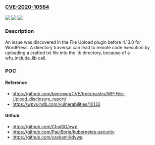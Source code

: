 ### [CVE-2020-10564](https://cve.mitre.org/cgi-bin/cvename.cgi?name=CVE-2020-10564)
![](https://img.shields.io/static/v1?label=Product&message=n%2Fa&color=blue)
![](https://img.shields.io/static/v1?label=Version&message=n%2Fa&color=blue)
![](https://img.shields.io/static/v1?label=Vulnerability&message=n%2Fa&color=brighgreen)

### Description

An issue was discovered in the File Upload plugin before 4.13.0 for WordPress. A directory traversal can lead to remote code execution by uploading a crafted txt file into the lib directory, because of a wfu_include_lib call.

### POC

#### Reference
- https://github.com/beerpwn/CVE/tree/master/WP-File-Upload_disclosure_report/
- https://wpvulndb.com/vulnerabilities/10132

#### Github
- https://github.com/ChoiSG/vwp
- https://github.com/PaulBorie/kubernetes-security
- https://github.com/vavkamil/dvwp

